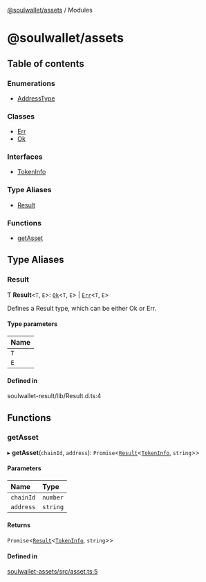 [@soulwallet/assets](README.md) / Modules

# @soulwallet/assets

## Table of contents

### Enumerations

- [AddressType](enums/AddressType.md)

### Classes

- [Err](classes/Err.md)
- [Ok](classes/Ok.md)

### Interfaces

- [TokenInfo](interfaces/TokenInfo.md)

### Type Aliases

- [Result](modules.md#result)

### Functions

- [getAsset](modules.md#getasset)

## Type Aliases

### Result

Ƭ **Result**<`T`, `E`\>: [`Ok`](classes/Ok.md)<`T`, `E`\> \| [`Err`](classes/Err.md)<`T`, `E`\>

Defines a Result type, which can be either Ok or Err.

#### Type parameters

| Name |
| :------ |
| `T` |
| `E` |

#### Defined in

soulwallet-result/lib/Result.d.ts:4

## Functions

### getAsset

▸ **getAsset**(`chainId`, `address`): `Promise`<[`Result`](modules.md#result)<[`TokenInfo`](interfaces/TokenInfo.md), `string`\>\>

#### Parameters

| Name | Type |
| :------ | :------ |
| `chainId` | `number` |
| `address` | `string` |

#### Returns

`Promise`<[`Result`](modules.md#result)<[`TokenInfo`](interfaces/TokenInfo.md), `string`\>\>

#### Defined in

[soulwallet-assets/src/asset.ts:5](https://github.com/proofofsoulprotocol/soulwalletlib/blob/99dfd90/packages/soulwallet-assets/src/asset.ts#L5)
